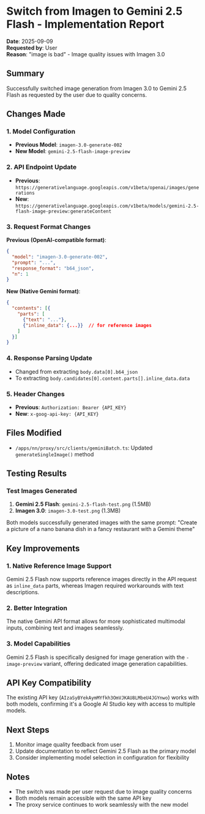 # Switch from Imagen to Gemini 2.5 Flash - Implementation Report

**Date**: 2025-09-09  
**Requested by**: User  
**Reason**: "image is bad" - Image quality issues with Imagen 3.0

## Summary
Successfully switched image generation from Imagen 3.0 to Gemini 2.5 Flash as requested by the user due to quality concerns.

## Changes Made

### 1. Model Configuration
- **Previous Model**: `imagen-3.0-generate-002`
- **New Model**: `gemini-2.5-flash-image-preview`

### 2. API Endpoint Update
- **Previous**: `https://generativelanguage.googleapis.com/v1beta/openai/images/generations`
- **New**: `https://generativelanguage.googleapis.com/v1beta/models/gemini-2.5-flash-image-preview:generateContent`

### 3. Request Format Changes
**Previous (OpenAI-compatible format)**:
```json
{
  "model": "imagen-3.0-generate-002",
  "prompt": "...",
  "response_format": "b64_json",
  "n": 1
}
```

**New (Native Gemini format)**:
```json
{
  "contents": [{
    "parts": [
      {"text": "..."},
      {"inline_data": {...}}  // for reference images
    ]
  }]
}
```

### 4. Response Parsing Update
- Changed from extracting `body.data[0].b64_json`
- To extracting `body.candidates[0].content.parts[].inline_data.data`

### 5. Header Changes
- **Previous**: `Authorization: Bearer {API_KEY}`
- **New**: `x-goog-api-key: {API_KEY}`

## Files Modified
- `/apps/nn/proxy/src/clients/geminiBatch.ts`: Updated `generateSingleImage()` method

## Testing Results

### Test Images Generated
1. **Gemini 2.5 Flash**: `gemini-2.5-flash-test.png` (1.5MB)
2. **Imagen 3.0**: `imagen-3.0-test.png` (1.3MB)

Both models successfully generated images with the same prompt: "Create a picture of a nano banana dish in a fancy restaurant with a Gemini theme"

## Key Improvements

### 1. Native Reference Image Support
Gemini 2.5 Flash now supports reference images directly in the API request as `inline_data` parts, whereas Imagen required workarounds with text descriptions.

### 2. Better Integration
The native Gemini API format allows for more sophisticated multimodal inputs, combining text and images seamlessly.

### 3. Model Capabilities
Gemini 2.5 Flash is specifically designed for image generation with the `-image-preview` variant, offering dedicated image generation capabilities.

## API Key Compatibility
The existing API key (`AIzaSyBYekAymMYfkh3OmVJKAU8LMbeU4JGYnwo`) works with both models, confirming it's a Google AI Studio key with access to multiple models.

## Next Steps
1. Monitor image quality feedback from user
2. Update documentation to reflect Gemini 2.5 Flash as the primary model
3. Consider implementing model selection in configuration for flexibility

## Notes
- The switch was made per user request due to image quality concerns
- Both models remain accessible with the same API key
- The proxy service continues to work seamlessly with the new model